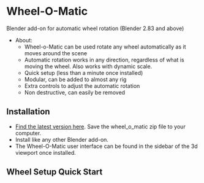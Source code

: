# Wheel-O-Matic
Blender add-on for automatic wheel rotation (Blender 2.83 and above)
- About:
  - Wheel-o-Matic can be used rotate any wheel automatically as it moves around the scene
  - Automatic rotation works in any direction, regardless of what is moving the wheel. Also works with dynamic scale.
  - Quick setup (less than a minute once installed)
  - Modular, can be added to almost any rig
  - Extra controls to adjust the automatic rotation
  - Non destructive, can easily be removed

## Installation
- [Find the latest version here](https://github.com/TechArtToolBox/wheel-o-matic/releases/latest). Save the wheel_o_matic zip file to your computer.
- Install like any other Blender add-on.
- The Wheel-O-Matic user interface can be found in the sidebar of the 3d viewport once installed. 

## Wheel Setup Quick Start



